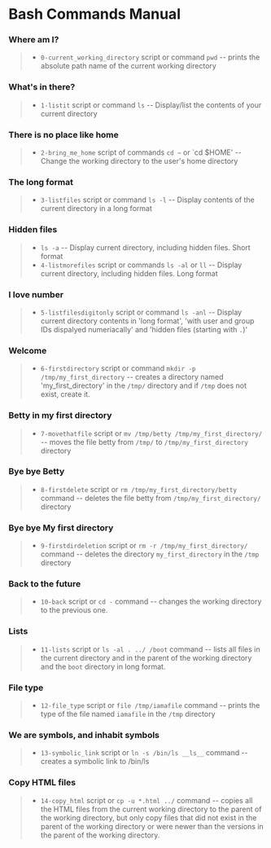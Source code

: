 # Bash Commands Manual

### Where am I?
> * `0-current_working_directory` script or command `pwd` -- prints the absolute path name of the current working directory

### What's in there?
> * `1-listit` script or command `ls` -- Display/list the contents of your current directory

### There is no place like home
> * `2-bring_me_home` script of commands `cd ~` or `cd $HOME'  -- Change the working directory to the user's home directory  

### The long format
> * `3-listfiles` script or command `ls -l` -- Display contents of the current directory in a long format

### Hidden files
> * `ls -a` -- Display current directory, including hidden files. Short format
> * `4-listmorefiles` script or commands `ls -al` or `ll` -- Display current directory, including hidden files. Long format

### I love number
> * `5-listfilesdigitonly` script or command `ls -anl` -- Display current directory contents in 'long format', 'with user and group IDs dispalyed numeriacally' and 'hidden files (starting with `.`)'

### Welcome
> * `6-firstdirectory` script or command `mkdir -p /tmp/my_first_directory` -- creates a directory named 'my_first_directory' in the `/tmp/` directory and if `/tmp` does not exist, create it.

### Betty in my first directory
> * `7-movethatfile` script or `mv /tmp/betty /tmp/my_first_directory/` -- moves the file betty from `/tmp/` to `/tmp/my_first_directory` directory

### Bye bye Betty
> * `8-firstdelete` script or `rm /tmp/my_first_directory/betty` command  -- deletes the file betty from `/tmp/my_first_directory/` directory

### Bye bye My first directory
> * `9-firstdirdeletion` script or  `rm -r /tmp/my_first_directory/` command -- deletes the directory `my_first_directory` in the `/tmp` directory

### Back to the future
> * `10-back` script or `cd -` command -- changes the working directory to the previous one.

### Lists
> * `11-lists` script or `ls -al . ../ /boot` command -- lists all files in the current directory and in the parent of the working directory and the `boot` directory in long format.

### File type
> * `12-file_type` script or `file /tmp/iamafile` command -- prints the type of the file named `iamafile` in the `/tmp` directory 

### We are symbols, and inhabit symbols
> * `13-symbolic_link` script or `ln -s /bin/ls __ls__` command -- creates a symbolic link to /bin/ls

### Copy HTML files
> * `14-copy_html` script or `cp -u *.html ../` command -- copies all the HTML files from the current working directory to the parent of the working directory, but only copy files that did not exist in the parent of the working directory or were newer than the versions in the parent of the working directory.
